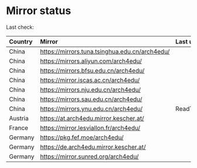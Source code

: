 <script src="./time.js"></script>
# Mirror status
Last check: <script type="text/javascript">localize(1683652555.6921687);</script>

|Country|Mirror|Last update|
|:------|:-----|:----------|
|China|https://mirrors.tuna.tsinghua.edu.cn/arch4edu/|<script type="text/javascript">localize(1683613902);</script>|
|China|https://mirrors.aliyun.com/arch4edu/|<script type="text/javascript">localize(1683570815);</script>|
|China|https://mirrors.bfsu.edu.cn/arch4edu/|<script type="text/javascript">localize(1683613902);</script>|
|China|https://mirror.iscas.ac.cn/arch4edu/|<script type="text/javascript">localize(1683613902);</script>|
|China|https://mirrors.nju.edu.cn/arch4edu/|<script type="text/javascript">localize(1683613902);</script>|
|China|https://mirrors.sau.edu.cn/arch4edu/|<script type="text/javascript">localize(1673850842);</script>|
|China|https://mirrors.ynu.edu.cn/arch4edu/|ReadTimeout|
|Austria|https://at.arch4edu.mirror.kescher.at/|<script type="text/javascript">localize(1683613902);</script>|
|France|https://mirror.lesviallon.fr/arch4edu/|<script type="text/javascript">localize(1683613902);</script>|
|Germany|https://pkg.fef.moe/arch4edu/|<script type="text/javascript">localize(1683613902);</script>|
|Germany|https://de.arch4edu.mirror.kescher.at/|<script type="text/javascript">localize(1683613902);</script>|
|Germany|https://mirror.sunred.org/arch4edu/|<script type="text/javascript">localize(1683613902);</script>|

<script src="./tablefilter/tablefilter.js"></script>
<script src="./table.js"></script>
